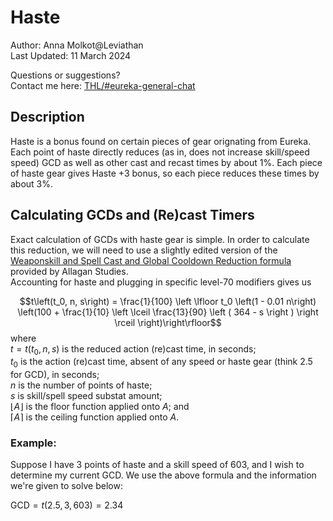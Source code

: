 # Haste

Author: Anna Molkot@Leviathan<br>
Last Updated: 11 March 2024

Questions or suggestions?<br>
Contact me here: [THL/#eureka-general-chat](https://discord.com/channels/578708223092326430/816800750147207199)


## Description

Haste is a bonus found on certain pieces of gear orignating from Eureka.  
Each point of haste directly reduces (as in, does not increase skill/speed speed) GCD as well as other cast and recast times by about 1%. 
Each piece of haste gear gives Haste +3 bonus, so each piece reduces these times by about 3%.

## Calculating GCDs and (Re)cast Timers

Exact calculation of GCDs with haste gear is simple.  In order to calculate this reduction, we will need to use a slightly edited version of the [Weaponskill and Spell Cast and Global Cooldown Reduction formula](https://www.akhmorning.com/allagan-studies/stats/speed/#formulae)
provided by Allagan Studies.  
Accounting for haste and plugging in specific level-70 modifiers gives us

$$t\left(t_0, n, s\right) = \frac{1}{100} \left \lfloor t_0 \left(1 - 0.01 n\right) \left(100 + \frac{1}{10} \left \lceil  \frac{13}{90} \left (  364 - s \right ) \right \rceil \right)\right\rfloor$$ where <br>
$t = t\left(t_0, n, s\right)$ 		is the reduced action (re)cast time, in seconds;<br>
$t_0$ 						is the action (re)cast time, absent of any speed or haste gear (think 2.5 for GCD), in seconds;<br>
$n$ 						is the number of points of haste;<br>
$s$ 						is skill/spell speed substat amount;<br>
$\left \lfloor A \right \rfloor$ is the floor function applied onto $A$; and<br>
$\left \lceil A \right \rceil$ is the ceiling function applied onto $A$.

### Example:

Suppose I have 3 points of haste and a skill speed of 603, and I wish to determine my current GCD.  We use the above formula and the information we're given to solve below:<br>

$\text{GCD} = t\left(2.5, 3, 603\right) = 2.34$
